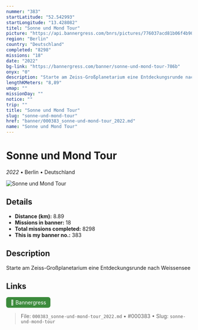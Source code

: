 ```yaml
---
nummer: "383"
startLatitude: "52.542993"
startLongitude: "13.428082"
titel: "Sonne und Mond Tour"
picture: "https://api.bannergress.com/bnrs/pictures/776037acd81b06f4b9016319ea6e4805"
region: "Berlin"
country: "Deutschland"
completed: "8298"
missions: "18"
date: "2022"
bg-link: "https://bannergress.com/banner/sonne-und-mond-tour-786b"
onyx: "0"
description: "Starte am Zeiss-Großplanetarium eine Entdeckungsrunde nach Weissensee"
lengthKMeters: "8,89"
umap: ""
missionDay: ""
notice: ""
trip: ""
title: "Sonne und Mond Tour"
slug: "sonne-und-mond-tour"
href: "banner/000383_sonne-und-mond-tour_2022.md"
name: "Sonne und Mond Tour"
---
```

# Sonne und Mond Tour

*2022* • Berlin • Deutschland

![Sonne und Mond Tour](https://api.bannergress.com/bnrs/pictures/776037acd81b06f4b9016319ea6e4805)



## Details
- **Distance (km):** 8.89
- **Missions in banner:** 18
- **Total missions completed:** 8298
- **This is my banner no.:** 383



## Description
Starte am Zeiss-Großplanetarium eine Entdeckungsrunde nach Weissensee



## Links
<a href="https://bannergress.com/banner/sonne-und-mond-tour-786b" target="_blank" style="display:inline-block;margin-right:8px;padding:6px 12px;background:#3c8b3c;color:#fff;text-decoration:none;border-radius:6px;">🔗 Bannergress</a>



> File: `000383_sonne-und-mond-tour_2022.md`
> • #000383
> • Slug: `sonne-und-mond-tour`
